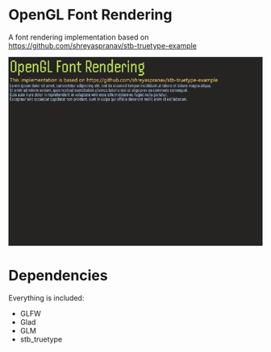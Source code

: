 # OpenGL Font Rendering
A font rendering implementation based on https://github.com/shreyaspranav/stb-truetype-example

![](example.png)

# Dependencies
Everything is included:
- GLFW
- Glad
- GLM
- stb_truetype